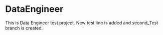 # DataEngineer
This is Data Engineer test project.
New test line is added and second_Test branch is created.
